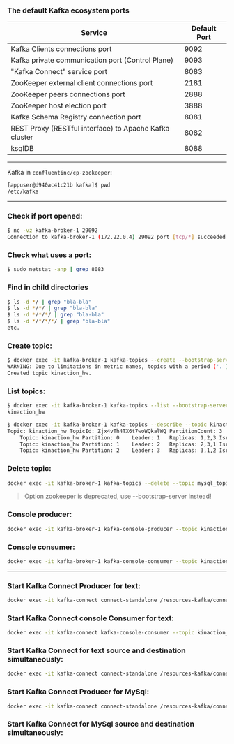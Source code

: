 ### The default Kafka ecosystem ports

| Service                                                | Default Port |
|--------------------------------------------------------|--------------|
| Kafka Clients connections port                         | 9092         |
| Kafka private communication port (Control Plane)       | 9093         |
| "Kafka Connect" service port                           | 8083         | 
| ZooKeeper external client connections port             | 2181         |     
| ZooKeeper peers connections port                       | 2888         |
| ZooKeeper host election port                           | 3888         |
| Kafka Schema Registry connection port                  | 8081         |
| REST Proxy (RESTful interface) to Apache Kafka cluster | 8082         |    
| ksqlDB                                                 | 8088         |

---

Kafka in `confluentinc/cp-zookeeper`:

```bash
[appuser@d940ac41c21b kafka]$ pwd
/etc/kafka
```

---

### Check if port opened:

```bash
$ nc -vz kafka-broker-1 29092
Connection to kafka-broker-1 (172.22.0.4) 29092 port [tcp/*] succeeded!
```

### Check what uses a port:

```bash
$ sudo netstat -anp | grep 8083
```

### Find in child directories

```bash
$ ls -d */ | grep "bla-bla"
$ ls -d */*/ | grep "bla-bla"
$ ls -d */*/*/ | grep "bla-bla"
$ ls -d */*/*/*/ | grep "bla-bla"
etc.
```

### Create topic:

```bash
$ docker exec -it kafka-broker-1 kafka-topics --create --bootstrap-server localhost:29092 --topic kinaction_hw --partitions 3 --replication-factor 3
WARNING: Due to limitations in metric names, topics with a period ('.') or underscore ('_') could collide. To avoid issues it is best to use either, but not both.
Created topic kinaction_hw.
```

### List topics:

```bash
$ docker exec -it kafka-broker-1 kafka-topics --list --bootstrap-server kafka-broker-1:29092
kinaction_hw
```

```bash
$ docker exec -it kafka-broker-1 kafka-topics --describe --topic kinaction_hw --bootstrap-server localhost:29092
Topic: kinaction_hw	TopicId: Zjx4vTh4TX6t7woWQkalWQ	PartitionCount: 3	ReplicationFactor: 3	Configs: 
	Topic: kinaction_hw	Partition: 0	Leader: 1	Replicas: 1,2,3	Isr: 1,2,3
	Topic: kinaction_hw	Partition: 1	Leader: 2	Replicas: 2,3,1	Isr: 2,3,1
	Topic: kinaction_hw	Partition: 2	Leader: 3	Replicas: 3,1,2	Isr: 3,1,2
```

### Delete topic:

```bash
docker exec -it kafka-broker-1 kafka-topics --delete --topic mysql_topic --bootstrap-server kafka-broker-1:29092
```

> Option zookeeper is deprecated, use --bootstrap-server instead!

### Console producer:

```bash
docker exec -it kafka-broker-1 kafka-console-producer --topic kinaction_hw --bootstrap-server localhost:29092
```

### Console consumer:

```bash
docker exec -it kafka-broker-1 kafka-console-consumer --topic kinaction_hw --bootstrap-server localhost:29092 --from-beginning
```

---

### Start Kafka Connect Producer for text:

```bash
docker exec -it kafka-connect connect-standalone /resources-kafka/connectors/file/connect-standalone.properties /resources-kafka/connectors/file/alert-source.properties
```

### Start Kafka Connect console Consumer for text:

```bash
docker exec -it kafka-connect kafka-console-consumer --topic kinaction_alert_connect --bootstrap-server kafka-broker-1:29092 --from-beginning
```

### Start Kafka Connect for text source and destination simultaneously:

```bash
docker exec -it kafka-connect connect-standalone /resources-kafka/connectors/file/connect-standalone.properties /resources-kafka/connectors/file/alert-source.properties /resources-kafka/connectors/file/alert-sink.properties
```

### Start Kafka Connect Producer for MySql:

```bash
docker exec -it kafka-connect connect-standalone /resources-kafka/connectors/mysql/connect-standalone.properties /resources-kafka/connectors/mysql/mysql-source.properties
```

### Start Kafka Connect for MySql source and destination simultaneously:

```bash

```

